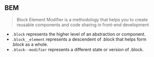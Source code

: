 ## BEM 
> Block Element Modifier is a methodology that helps you to create reusable components and code sharing in front-end development

- `.block` represents the higher level of an abstraction or component.
- `.block__element` represents a descendent of .block that helps form .block as a whole.
- `.block--modifier` represents a different state or version of .block.
